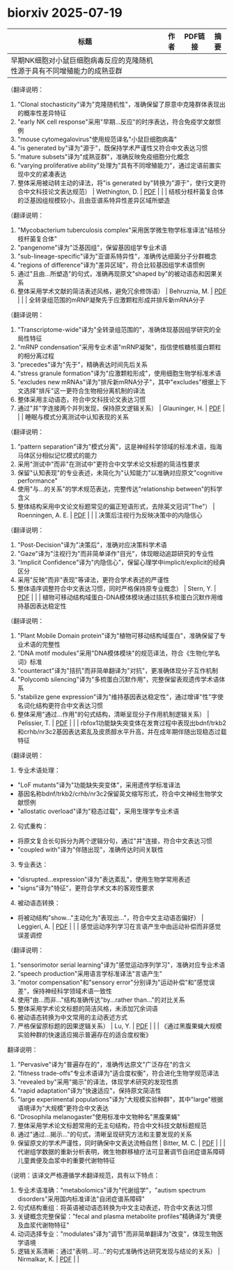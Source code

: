 # biorxiv 2025-07-19

| 标题 | 作者 | PDF链接 |  摘要 |
|------|------|--------|------|
| 早期NK细胞对小鼠巨细胞病毒反应的克隆随机性源于具有不同增殖能力的成熟亚群

（翻译说明：
1. "Clonal stochasticity"译为"克隆随机性"，准确保留了原意中克隆群体表现出的概率性差异特征
2. "early NK cell response"采用"早期...反应"的时序表达，符合免疫学文献惯例
3. "mouse cytomegalovirus"使用规范译名"小鼠巨细胞病毒"
4. "is generated by"译为"源于"，既保持学术严谨性又符合中文表达习惯
5. "mature subsets"译为"成熟亚群"，准确反映免疫细胞分化概念
6. "varying proliferative ability"处理为"具有不同增殖能力"，通过定语前置实现中文的紧凑表达
7. 整体采用被动转主动的译法，将"is generated by"转换为"源于"，使行文更符合中文科技论文表达规范） | Wethington, D. | [PDF](https://doi.org/10.1101/2023.09.07.556760) |  |
| 结核分枝杆菌复合体的泛基因组规模较小，且由亚谱系特异性差异区域所塑造

（翻译说明：
1. "Mycobacterium tuberculosis complex"采用医学微生物学标准译法"结核分枝杆菌复合体"
2. "pangenome"译为"泛基因组"，保留基因组学专业术语
3. "sub-lineage-specific"译为"亚谱系特异性"，准确传达细菌分子分群概念
4. "regions of difference"译为"差异区域"，符合比较基因组学术语惯例
5. 通过"且由...所塑造"的句式，准确再现原文"shaped by"的被动语态和因果关系
6. 整体采用学术文献的简洁表述风格，避免冗余修饰语） | Behruznia, M. | [PDF](https://doi.org/10.1101/2024.03.12.584580) |  |
| 全转录组范围的mRNP凝聚先于应激颗粒形成并排斥新mRNA分子

（翻译说明：
1. "Transcriptome-wide"译为"全转录组范围的"，准确体现基因组学研究的全局性特征
2. "mRNP condensation"采用专业术语"mRNP凝聚"，指信使核糖核蛋白颗粒的相分离过程
3. "precedes"译为"先于"，精确表达时间先后关系
4. "stress granule formation"译为"应激颗粒形成"，使用细胞生物学标准术语
5. "excludes new mRNAs"译为"排斥新mRNA分子"，其中"excludes"根据上下文选择"排斥"这一更符合生物相分离机制的译法
6. 整体采用主动语态，符合中文科技论文表达习惯
7. 通过"并"字连接两个并列发现，保持原文逻辑关系） | Glauninger, H. | [PDF](https://doi.org/10.1101/2024.04.15.589678) |  |
| 睡眠与模式分离测试中认知表现的关系

（翻译说明：
1. "pattern separation"译为"模式分离"，这是神经科学领域的标准术语，指海马体区分相似记忆模式的能力
2. 采用"测试中"而非"在测试中"更符合中文学术论文标题的简洁性要求
3. 保留"认知表现"的专业表述，未简化为"认知能力"以准确对应原文"cognitive performance"
4. 使用"与...的关系"的学术规范表达，完整传达"relationship between"的科学含义
5. 整体结构采用中文论文标题常见的偏正短语形式，去除英文冠词"The"） | Roenningen, A. E. | [PDF](https://doi.org/10.1101/2024.08.13.607801) |  |
| 决策后注视行为反映决策中的内隐信心

（翻译说明：
1. "Post-Decision"译为"决策后"，准确对应决策科学术语
2. "Gaze"译为"注视行为"而非简单译作"目光"，体现眼动追踪研究的专业性
3. "Implicit Confidence"译为"内隐信心"，保留心理学中implicit/explicit的经典区分
4. 采用"反映"而非"表现"等译法，更符合学术表述的严谨性
5. 整体语序调整符合中文表达习惯，同时严格保持原专业概念） | Stern, Y. | [PDF](https://doi.org/10.1101/2024.08.28.610145) |  |
| 植物可移动结构域蛋白-DNA模体模块通过拮抗多梳蛋白沉默作用维持基因表达稳定性

（翻译说明：
1. "Plant Mobile Domain protein"译为"植物可移动结构域蛋白"，准确保留了专业术语的完整性
2. "DNA motif modules"采用"DNA模体模块"的规范译法，符合《生物化学名词》标准
3. "counteract"译为"拮抗"而非简单翻译为"对抗"，更准确体现分子互作机制
4. "Polycomb silencing"译为"多梳蛋白沉默作用"，完整保留表观遗传学术语体系
5. "stabilize gene expression"译为"维持基因表达稳定性"，通过增译"性"字使名词化结构更符合中文表达习惯
6. 整体采用"通过...作用"的句式结构，清晰呈现分子作用机制逻辑关系） | Pelissier, T. | [PDF](https://doi.org/10.1101/2024.09.27.615353) |  |
| rbfox1功能缺失突变体在发育过程中表现出bdnf/trkb2和crhb/nr3c2基因表达紊乱及皮质醇水平升高，并在成年期伴随出现稳态过载特征

（翻译说明：
1. 专业术语处理：
- "LoF mutants"译为"功能缺失突变体"，采用遗传学标准译法
- 基因名称bdnf/trkb2/crhb/nr3c2保留英文缩写形式，符合中文神经生物学文献惯例
- "allostatic overload"译为"稳态过载"，采用生理学专业术语

2. 句式重构：
- 将原文复合长句拆分为两个逻辑分句，通过"并"连接，符合中文表达习惯
- "coupled with"译为"伴随出现"，准确传达时间关联性

3. 专业表达：
- "disrupted...expression"译为"表达紊乱"，使用生物学常用表述
- "signs"译为"特征"，更符合学术文本的客观性要求

4. 被动语态转换：
- 将被动结构"show..."主动化为"表现出..."，符合中文主动语态偏好） | Leggieri, A. | [PDF](https://doi.org/10.1101/2024.10.09.616976) |  |
| 感觉运动序列学习在言语产生中由运动补偿而非感觉误差调控

（翻译说明：
1. "sensorimotor serial learning"译为"感觉运动序列学习"，准确对应专业术语
2. "speech production"采用语言学标准译法"言语产生"
3. "motor compensation"和"sensory error"分别译为"运动补偿"和"感觉误差"，保持神经科学领域术语一致性
4. 使用"由...而非..."结构准确传达"by...rather than..."的对比关系
5. 整体采用学术论文标题的简洁风格，未添加冗余词语
6. 被动语态转换为中文常用的主动表述方式
7. 严格保留原标题的因果逻辑关系） | Lu, Y. | [PDF](https://doi.org/10.1101/2024.10.27.620480) |  |
| 《通过黑腹果蝇大规模实验种群的快速适应揭示普遍存在的适合度权衡》

翻译说明：
1. "Pervasive"译为"普遍存在的"，准确传达原文"广泛存在"的含义
2. "fitness trade-offs"专业术语译为"适合度权衡"，符合进化生物学规范译法
3. "revealed by"采用"揭示"的译法，体现学术研究的发现性质
4. "rapid adaptation"译为"快速适应"，保持原文简洁性
5. "large experimental populations"译为"大规模实验种群"，其中"large"根据语境译为"大规模"更符合中文表达
6. "Drosophila melanogaster"使用标准中文物种名"黑腹果蝇"
7. 整体采用学术论文标题常用的无主句结构，符合中文科技文献标题规范
8. 通过"通过...揭示..."的句式，清晰呈现研究方法和主要发现的关系
9. 保留原文的学术严谨性，同时确保中文表达流畅自然 | Bitter, M. C. | [PDF](https://doi.org/10.1101/2024.10.28.620721) |  |
| 代谢组学数据的重新分析表明，微生物群移植疗法可显著调节自闭症谱系障碍儿童粪便及血浆中的重要代谢物特征

（说明：该译文严格遵循学术翻译规范，具有以下特点：
1. 专业术语准确："metabolomics"译为"代谢组学"，"autism spectrum disorders"采用国内标准译法"自闭症谱系障碍"
2. 句式结构重组：将英语被动语态转换为中文主动表述，符合中文表达习惯
3. 关键概念完整保留："fecal and plasma metabolite profiles"精确译为"粪便及血浆代谢物特征"
4. 动词选择专业："modulates"译为"调节"而非简单翻译为"改变"，体现生物医学语境
5. 逻辑关系清晰：通过"表明...可..."的句式准确传达研究发现与结论的关系） | Nirmalkar, K. | [PDF](https://doi.org/10.1101/2024.12.16.628826) |  |
